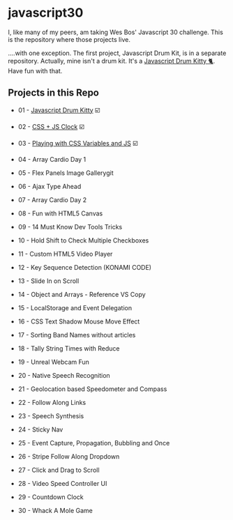 # javascript30

I, like many of my peers, am taking Wes Bos' Javascript 30 challenge. This is the repository where those projects live.

....with one exception. The first project, Javascript Drum Kit, is in a separate repository. Actually, mine isn't a drum kit. It's a [Javascript Drum Kitty 🐈](https://tinydinosaurs.github.io/javascript-drum-kitty/). Have fun with that.

## Projects in this Repo

* 01 - [Javascript Drum Kitty](https://tinydinosaurs.github.io/javascript-drum-kitty/) ☑️

* 02 - [CSS + JS Clock](./Project-02/) ☑️

* 03 - [Playing with CSS Variables and JS](./Project-03/variables.html) ☑️

* 04 - Array Cardio Day 1

* 05 - Flex Panels Image Gallerygit

* 06 - Ajax Type Ahead

* 07 - Array Cardio Day 2

* 08 - Fun with HTML5 Canvas

* 09 - 14 Must Know Dev Tools Tricks

* 10 - Hold Shift to Check Multiple Checkboxes

* 11 - Custom HTML5 Video Player

* 12 - Key Sequence Detection (KONAMI CODE)

* 13 - Slide In on Scroll

* 14 - Object and Arrays - Reference VS Copy

* 15 - LocalStorage and Event Delegation

* 16 - CSS Text Shadow Mouse Move Effect

* 17 - Sorting Band Names without articles

* 18 - Tally String Times with Reduce

* 19 - Unreal Webcam Fun

* 20 - Native Speech Recognition

* 21 - Geolocation based Speedometer and Compass

* 22 - Follow Along Links

* 23 - Speech Synthesis

* 24 - Sticky Nav

* 25 - Event Capture, Propagation, Bubbling and Once

* 26 - Stripe Follow Along Dropdown

* 27 - Click and Drag to Scroll

* 28 - Video Speed Controller UI

* 29 - Countdown Clock

* 30 - Whack A Mole Game
